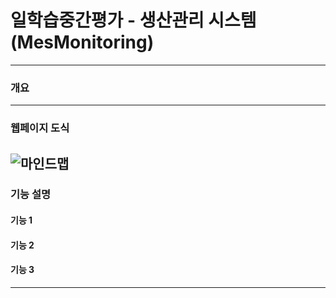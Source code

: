 # 일학습중간평가 - 생산관리 시스템 (MesMonitoring)
---------------------
### 개요

---------------------
### 웹페이지 도식
![마인드맵](https://user-images.githubusercontent.com/49296529/122859427-fa01c400-d356-11eb-8785-7f5af6e863ed.PNG)
---------------------
### 기능 설명
#### 기능 1
#### 기능 2
#### 기능 3
---------------------
